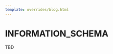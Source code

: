 ```yaml
---
template: overrides/blog.html
---
```


# INFORMATION_SCHEMA

TBD

<!--
## Databases

```sql
```

## Tables

```sql
```

## Columns

```sql
```

## Index

```sql
```

## KEY_USAGE

```sql
```

## Server

```sql
```

## Connections

```sql
```

## DB_STATS

```sql
```

## TBL_STATS

```sql
```

## INDEX_STATS

```sql
```

## PROCESS

```sql
```
-->
